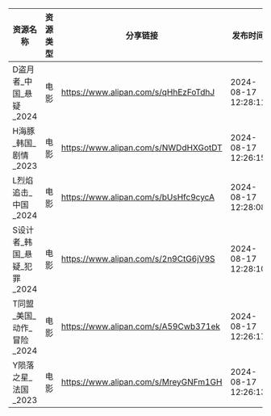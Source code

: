 | 资源名称               | 资源类型 | 分享链接                                 | 发布时间                |
| ------------------ | ---- | ------------------------------------ | ------------------- |
| D盗月者_中国_悬疑_2024    | 电影   | https://www.alipan.com/s/qHhEzFoTdhJ | 2024-08-17 12:28:11 |
| H海豚_韩国_剧情_2023     | 电影   | https://www.alipan.com/s/NWDdHXGotDT | 2024-08-17 12:26:15 |
| L烈焰追击_中国_2024      | 电影   | https://www.alipan.com/s/bUsHfc9cycA | 2024-08-17 12:28:08 |
| S设计者_韩国_悬疑_犯罪_2024 | 电影   | https://www.alipan.com/s/2n9CtG6jV9S | 2024-08-17 12:28:10 |
| T同盟_美国_动作_冒险_2024  | 电影   | https://www.alipan.com/s/A59Cwb371ek | 2024-08-17 12:26:17 |
| Y陨落之星_法国_2023      | 电影   | https://www.alipan.com/s/MreyGNFm1GH | 2024-08-17 12:26:13 |

